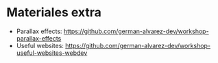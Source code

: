 # Materiales extra
- Parallax effects: https://github.com/german-alvarez-dev/workshop-parallax-effects
- Useful websites: https://github.com/german-alvarez-dev/workshop-useful-websites-webdev
